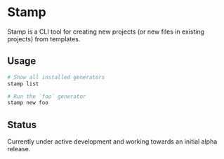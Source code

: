 # Stamp

Stamp is a CLI tool for creating new projects (or new files in existing projects) from templates.

## Usage

```bash
# Show all installed generators
stamp list

# Run the `foo` generator
stamp new foo
```

## Status

Currently under active development and working towards an initial alpha release.
